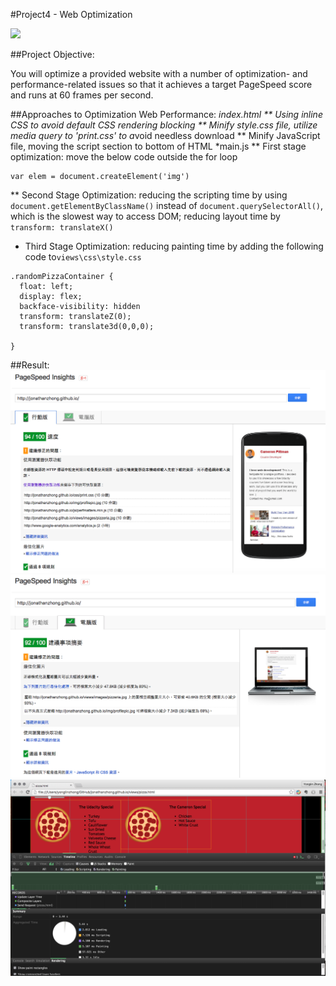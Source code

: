 #Project4 - Web Optimization

![](http://progressed.io/bar/90?title=Progress)


##Project Objective:

You will optimize a provided website with a number of optimization- and performance-related issues so that it achieves a target PageSpeed score and runs at 60 frames per second.


##Approaches to Optimization Web Performance:
*index.html
** Using inline CSS to avoid default CSS rendering blocking
** Minify style.css file, utilize media query to 'print.css' to a*void needless download
** Minify JavaScript file, moving the script section to bottom of HTML
*main.js
** First stage optimization: move the below code outside the for loop
```
var elem = document.createElement('img')
```
** Second Stage Optimization: reducing the scripting time by using `document.getElementByClassName()` instead of `document.querySelectorAll()`, which is the slowest way to access DOM; reducing layout time by `transform: translateX()`

* Third Stage Optimization: reducing painting time by adding the following code to`views\css\style.css`
```
.randomPizzaContainer {
  float: left;
  display: flex;
  backface-visibility: hidden
  transform: translateZ(0);
  transform: translate3d(0,0,0);

}
```

##Result:
![](pageSpeed-mobile.png)
![](pageSpeed-laptop.png)
![](60fps.png)